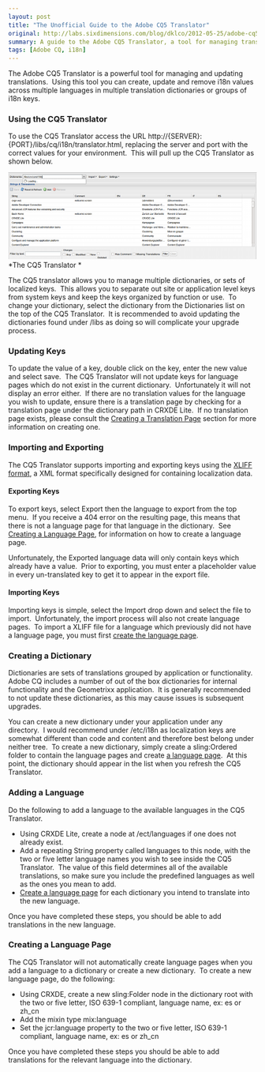 ```yaml
---
layout: post
title: "The Unofficial Guide to the Adobe CQ5 Translator"
original: http://labs.sixdimensions.com/blog/dklco/2012-05-25/adobe-cq5-translator
summary: A guide to the Adobe CQ5 Translator, a tool for managing translated content in Adobe CQ5.
tags: [Adobe CQ, i18n]
---
```


The Adobe CQ5 Translator is a powerful tool for managing and updating translations.&nbsp; Using this tool you can create, update and remove i18n values across multiple languages in multiple translation dictionaries or groups of i18n keys.

### Using the CQ5 Translator

To use the CQ5 Translator access the URL http://{SERVER}:{PORT}/libs/cq/i18n/translator.html, replacing the server and port with the correct values for your environment.&nbsp; This will pull up the CQ5 Translator as shown below.

![CQ5 Translator][1]  
*The CQ5 Translator *

The CQ5 translator allows you to manage multiple dictionaries, or sets of localized keys.&nbsp; This allows you to separate out site or application level keys from system keys and keep the keys organized by function or use.&nbsp; To change your dictionary, select the dictionary from the Dictionaries list on the top of the CQ5 Translator.&nbsp; It is recommended to avoid updating the dictionaries found under /libs as doing so will complicate your upgrade process.

### Updating Keys

To update the value of a key, double click on the key, enter the new value and select save.&nbsp; The CQ5 Translator will not update keys for language pages which do not exist in the current dictionary.&nbsp; Unfortunately it will not display an error either.&nbsp; If there are no translation values for the language you wish to update, ensure there is a translation page by checking for a translation page under the dictionary path in CRXDE Lite.&nbsp; If no translation page exists, please consult the [Creating a Translation Page][2] section for more information on creating one.

### Importing and Exporting

The CQ5 Translator supports importing and exporting keys using the [XLIFF format][3], a XML format specifically designed for containing localization data.

#### Exporting Keys

To export keys, select Export then the language to export from the top menu.&nbsp; If you receive a 404 error on the resulting page, this means that there is not a language page for that language in the dictionary.&nbsp; See [Creating a Language Page][2], for information on how to create a language page.

Unfortunately, the Exported language data will only contain keys which already have a value.&nbsp; Prior to exporting, you must enter a placeholder value in every un-translated key to get it to appear in the export file.

#### Importing Keys

Importing keys is simple, select the Import drop down and select the file to import.&nbsp; Unfortunately, the import process will also not create language pages.&nbsp; To import a XLIFF file for a language which previously did not have a language page, you must first [create the language page][2].

### Creating a Dictionary

Dictionaries are sets of translations grouped by application or functionality.&nbsp; Adobe CQ includes a number of out of the box dictionaries for internal functionality and the Geometrixx application.&nbsp; It is generally recommended to not update these dictionaries, as this may cause issues is subsequent upgrades.

You can create a new dictionary under your application under any directory.&nbsp; I would recommend under /etc/i18n as localization keys are somewhat different than code and content and therefore best belong under neither tree.&nbsp; To create a new dictionary, simply create a sling:Ordered folder to contain the language pages and create [a language page][2].&nbsp; At this point, the dictionary should appear in the list when you refresh the CQ5 Translator.

### Adding a Language

Do the following to add a language to the available languages in the CQ5 Translator.&nbsp;

*   Using CRXDE Lite, create a node at /ect/languages if one does not already exist.&nbsp;
*   Add a repeating String property called languages to this node, with the two or five letter language names you wish to see inside the CQ5 Translator.&nbsp; The value of this field determines all of the available translations, so make sure you include the predefined languages as well as the ones you mean to add.&nbsp;
*   [Create a language page][2] for each dictionary you intend to translate into the new language.

Once you have completed these steps, you should be able to add translations in the new language.

### Creating a Language Page

The CQ5 Translator will not automatically create language pages when you add a language to a dictionary or create a new dictionary.&nbsp; To create a new language page, do the following:

*   Using CRXDE, create a new sling:Folder node in the dictionary root with the two or five letter, ISO 639-1 compliant, language name, ex: es or zh_cn
*   Add the mixin type mix:language
*   Set the jcr:language property to the two or five letter, ISO 639-1 compliant, language name, ex: es or zh_cn

Once you have completed these steps you should be able to add translations for the relevant language into the dictionary.

 [1]: /images/posts/2012-05-25-adobe-cq5-translator/CQ5_Translator.png "CQ5 Translator"
 [2]: #creating-a-language-page
 [3]: http://en.wikipedia.org/wiki/XLIFF "XLIFF Format Documentation"  